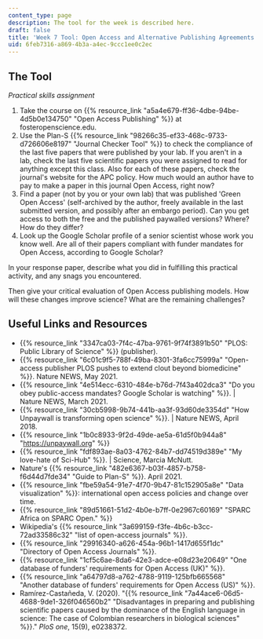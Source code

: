 ```yaml
---
content_type: page
description: The tool for the week is described here.
draft: false
title: 'Week 7 Tool: Open Access and Alternative Publishing Agreements'
uid: 6feb7316-a869-4b3a-a4ec-9ccc1ee0c2ec
---
```

## The Tool

*Practical skills assignment*

1. Take the course on {{% resource_link "a5a4e679-ff36-4dbe-94be-4d5b0e134750" "Open Access Publishing" %}} at fosteropenscience.edu.
2. Use the Plan-S {{% resource_link "98266c35-ef33-468c-9733-d726606e8197" "Journal Checker Tool" %}} to check the compliance of the last five papers that were published by your lab. If you aren't in a lab, check the last five scientific papers you were assigned to read for anything except this class. Also for each of these papers, check the journal's website for the APC policy. How much would an author have to pay to make a paper in this journal Open Access, right now?
3. Find a paper (not by you or your own lab) that was published 'Green Open Access' (self-archived by the author, freely available in the last submitted version, and possibly after an embargo period). Can you get access to both the free and the published paywalled versions? Where? How do they differ?
4. Look up the Google Scholar profile of a senior scientist whose work you know well. Are all of their papers compliant with funder mandates for Open Access, according to Google Scholar?

In your response paper, describe what you did in fulfilling this practical activity, and any snags you encountered. 

Then give your critical evaluation of Open Access publishing models. How will these changes improve science? What are the remaining challenges?

## Useful Links and Resources

- {{% resource_link "3347ca03-7f4c-47ba-9761-9f74f3891b50" "PLOS: Public Library of Science" %}} (publisher).
- {{% resource_link "6c01c9f5-788f-49ba-8301-3fa6cc75999a" "Open-access publisher PLOS pushes to extend clout beyond biomedicine" %}}. Nature NEWS, May 2021.
- {{% resource_link "4e514ecc-6310-484e-b76d-7f43a402dca3" "Do you obey public-access mandates? Google Scholar is watching" %}}. | Nature NEWS, March 2021.
- {{% resource_link "30cb5998-9b74-441b-aa3f-93d60de3354d" "How Unpaywall is transforming open science" %}}. | Nature NEWS, April 2018.
- {{% resource_link "1b0c8933-9f2d-49de-ae5a-61d5f0b944a8" "https://unpaywall.org" %}}
- {{% resource_link "fdf893ae-8a03-4762-84b7-dd74519d389e" "My love-hate of Sci-Hub" %}}. | Science, Marcia McNutt.
- Nature's {{% resource_link "482e6367-b03f-4857-b758-f6d44d7fde34" "Guide to Plan-S" %}}. April 2021.
- {{% resource_link "fbe59a54-91e7-4f70-9b47-81c152905a8e" "Data visualization" %}}: international open access policies and change over time.
- {{% resource_link "89d51661-51d2-4b0e-b7ff-0e2967c60169" "SPARC Africa on SPARC Open." %}} 
- Wikipedia's {{% resource_link "3a699159-f3fe-4b6c-b3cc-72ad33586c32" "list of open-access journals" %}}.
- {{% resource_link "29916340-a626-454a-96b1-1417d655f1dc" "Directory of Open Access Journals" %}}. 
- {{% resource_link "1cf5c6ae-8da6-42e3-adce-e08d23e20649" "One database of funders' requirements for Open Access (UK)" %}}.
- {{% resource_link "a64797d8-a762-4788-9119-125bfb665568" "Another database of funders' requirements for Open Access (US)" %}}.
- Ramírez-Castañeda, V. (2020). "{{% resource_link "7a44ace6-06d5-4688-9de1-326f046560b2" "Disadvantages in preparing and publishing scientific papers caused by the dominance of the English language in science: The case of Colombian researchers in biological sciences" %}}." *PloS one*, 15(9), e0238372.